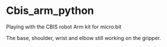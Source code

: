 # Cbis_arm_python
Playing with the CBIS robot Arm kit for micro:bit

The base, shoulder, wrist and elbow still working on the gripper.
